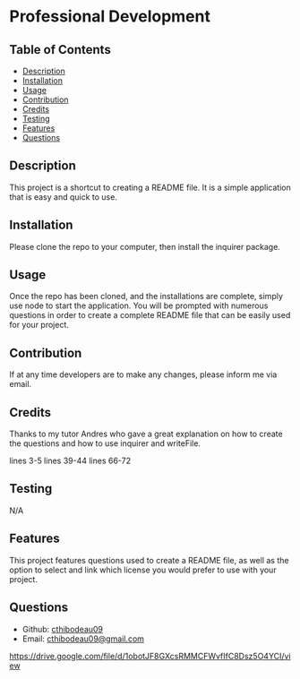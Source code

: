 # Professional Development

## Table of Contents
- [Description](#description)
- [Installation](#installation)
- [Usage](#usage)
- [Contribution](#contribution)
- [Credits](#credits)
- [Testing](#testing)
- [Features](#features)
- [Questions](#questions)

## Description
This project is a shortcut to creating a README file. It is a simple application that is easy and quick to use. 

## Installation
Please clone the repo to your computer, then install the inquirer package.

## Usage
Once the repo has been cloned, and the installations are complete, simply use node to start the application. You will be prompted with numerous questions in order to create a complete README file that can be easily used for your project.

## Contribution
If at any time developers are to make any changes, please inform me via email.

## Credits
Thanks to my tutor Andres who gave a great explanation on how to create the questions and how to use inquirer and writeFile. 

lines 3-5
lines 39-44
lines 66-72

## Testing
N/A

## Features
This project features questions used to create a README file, as well as the option to select and link which license you would prefer to use with your project. 

## Questions
- Github: [cthibodeau09](https;//github.com/cthibodeau09)
- Email: [cthibodeau09@gmail.com](mailto:user@example.com) 




https://drive.google.com/file/d/1obotJF8GXcsRMMCFWvfIfC8Dsz5O4YCI/view



